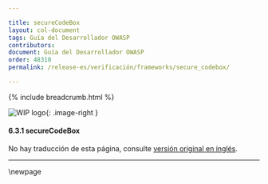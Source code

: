 ```yaml
---

title: secureCodeBox
layout: col-document
tags: Guía del Desarrollador OWASP
contributors:
document: Guía del Desarrollador OWASP
order: 48310
permalink: /release-es/verificación/frameworks/secure_codebox/

---
```


{% include breadcrumb.html %}

<style type="text/css">
.image-right {
  height: 180px;
  display: block;
  margin-left: auto;
  margin-right: auto;
  float: right;
}
</style>

![WIP logo](../../../assets/images/dg_wip.png "Trabajo en curso"){: .image-right }

#### 6.3.1 secureCodeBox

No hay traducción de esta página, consulte [versión original en inglés][release080301].

----

[release080301]: https://github.com/OWASP/www-project-developer-guide/blob/main/release/08-verification/03-frameworks/01-secure-codebox.md

\newpage

